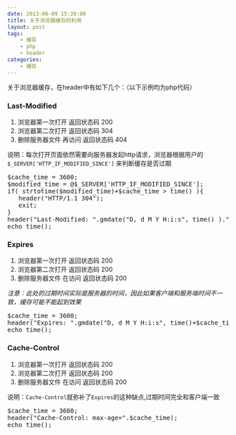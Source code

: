 ```yaml
---
date: 2013-06-09 15:26:00
title: 关于浏览器缓存的利用 
layout: post
tags:
    - 缓存
    - php
    - header
categories:
    - 缓存
---
```

关于浏览器缓存，在header中有如下几个：（以下示例均为php代码）

### Last-Modified

1. 浏览器第一次打开 返回状态码 200
2. 浏览器第二次打开 返回状态码 304
3. 删除服务器文件 再访问 返回状态码 404

说明：每次打开页面依然需要向服务器发起http请求，浏览器根据用户的 `$_SERVER['HTTP_IF_MODIFIED_SINCE']` 来判断缓存是否过期
<pre class="prettyprint linenums">
$cache_time = 3600; 
$modified_time = @$_SERVER['HTTP_IF_MODIFIED_SINCE']; 
if( strtotime($modified_time)+$cache_time > time() ){ 
   header("HTTP/1.1 304"); 
   exit; 
} 
header("Last-Modified: ".gmdate("D, d M Y H:i:s", time() )." GMT");  
echo time(); 
</pre>

### Expires
1. 浏览器第一次打开 返回状态码 200
2. 浏览器第二次打开 返回状态码 200
3. 删除服务器文件 在访问 返回状态码 200

_注意：此处的过期时间实际是服务器的时间，因此如果客户端和服务端时间不一致，缓存可能不能起到效果_
<pre class="prettyprint linenums">
$cache_time = 3600; 
header("Expires: ".gmdate("D, d M Y H:i:s", time()+$cache_time )." GMT");    
echo time(); 
</pre>
### Cache-Control
1. 浏览器第一次打开 返回状态码 200
2. 浏览器第二次打开 返回状态码 200
3. 删除服务器文件 在访问 返回状态码 200

说明：`Cache-Control`就弥补了`Expires`的这种缺点,过期时间完全和客户端一致
<pre class="prettyprint linenums">
$cache_time = 3600; 
header("Cache-Control: max-age=".$cache_time); 
echo time(); 
</pre>


